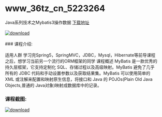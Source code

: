 # www_36tz_cn_5223264
Java系列技术之Mybatis3操作数据
[下载地址](http://www.36tz.cn/article/5223264 "下载地址")
<br/></br>[![download](http://36tz.cn/muke_img/2022_03_1-60-300x213.png "下载地址")](http://www.36tz.cn/article/5223264 "下载地址")
<br/></br>### 课程介绍:<br/></br>适用人群
学习完Spring5，SpringMVC，JDBC，Mysql，Hibernate等前导课程之后，想学习当前另一个流行的ORM框架的同学
课程概述
MyBatis 是一款优秀的持久层框架，它支持定制化 SQL、存储过程以及高级映射。MyBatis 避免了几乎所有的 JDBC 代码和手动设置参数以及获取结果集。MyBatis 可以使用简单的 XML 或注解来配置和映射原生信息，将接口和 Java 的 POJOs(Plain Old Java Objects,普通的 Java对象)映射成数据库中的记录。

### 课程截图:
[![download](http://36tz.cn/muke_img/2021_12_2-3.png "下载地址")](http://www.36tz.cn/article/5223264 "下载地址")
